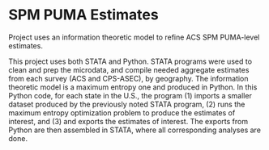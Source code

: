 # SPM PUMA Estimates
Project uses an information theoretic model to refine ACS SPM PUMA-level estimates. 

This project uses both STATA and Python. STATA programs were used to clean and prep the microdata, and compile needed aggregate estimates from each survey (ACS and CPS-ASEC), by geography. The information theoretic model is a maximum entropy one and produced in Python. In this Python code, for each state in the U.S., the program (1) imports a smaller dataset produced by the previously noted STATA program, (2) runs the maximum entropy optimization problem to produce the estimates of interest, and (3) and exports the estimates of interest. The exports from Python are then assembled in STATA, where all corresponding analyses are done.
